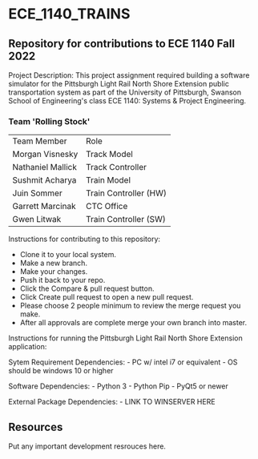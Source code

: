 # ECE_1140_TRAINS
## Repository for contributions to ECE 1140 Fall 2022
Project Description:
    This project assignment required building a software simulator for the Pittsburgh Light Rail North Shore Extension public 
    transportation system as part of the University of Pittsburgh, Swanson School of Engineering's class ECE 1140: Systems & Project Engineering.

### Team 'Rolling Stock'
|    |    |
|----|----|
| Team Member | Role |
| Morgan Visnesky | Track Model |
| Nathaniel Mallick | Track Controller |
| Sushmit Acharya | Train Model |
| Juin Sommer | Train Controller (HW) |
| Garrett Marcinak | CTC Office | 
| Gwen Litwak | Train Controller (SW) |

Instructions for contributing to this repository:

- Clone it to your local system.
- Make a new branch.
- Make your changes.
- Push it back to your repo.
- Click the Compare & pull request button.
- Click Create pull request to open a new pull request.
- Please choose 2 people minimum to review the merge request you make.
- After all approvals are complete merge your own branch into master.

Instructions for running the Pittsburgh Light Rail North Shore Extension application:

Sytem Requirement Dependencies:
    - PC w/ intel i7 or equivalent
    - OS should be windows 10 or higher

Software Dependencies:
    - Python 3
    - Python Pip
    - PyQt5 or newer

External Package Dependencies:
    - LINK TO WINSERVER HERE

## Resources
Put any important development resrouces here.
